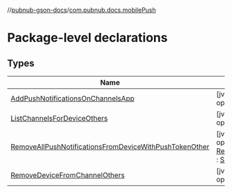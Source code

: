 //[pubnub-gson-docs](../../index.md)/[com.pubnub.docs.mobilePush](index.md)

# Package-level declarations

## Types

| Name | Summary |
|---|---|
| [AddPushNotificationsOnChannelsApp](-add-push-notifications-on-channels-app/index.md) | [jvm]<br>open class [AddPushNotificationsOnChannelsApp](-add-push-notifications-on-channels-app/index.md) |
| [ListChannelsForDeviceOthers](-list-channels-for-device-others/index.md) | [jvm]<br>open class [ListChannelsForDeviceOthers](-list-channels-for-device-others/index.md) : [SnippetBase](../com.pubnub.docs/-snippet-base/index.md) |
| [RemoveAllPushNotificationsFromDeviceWithPushTokenOther](-remove-all-push-notifications-from-device-with-push-token-other/index.md) | [jvm]<br>open class [RemoveAllPushNotificationsFromDeviceWithPushTokenOther](-remove-all-push-notifications-from-device-with-push-token-other/index.md) : [SnippetBase](../com.pubnub.docs/-snippet-base/index.md) |
| [RemoveDeviceFromChannelOthers](-remove-device-from-channel-others/index.md) | [jvm]<br>open class [RemoveDeviceFromChannelOthers](-remove-device-from-channel-others/index.md) : [SnippetBase](../com.pubnub.docs/-snippet-base/index.md) |
